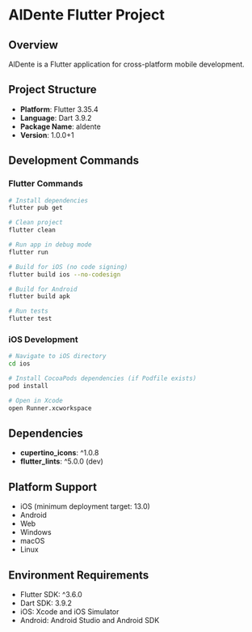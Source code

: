 # AlDente Flutter Project

## Overview
AlDente is a Flutter application for cross-platform mobile development.

## Project Structure
- **Platform**: Flutter 3.35.4
- **Language**: Dart 3.9.2
- **Package Name**: aldente
- **Version**: 1.0.0+1

## Development Commands

### Flutter Commands
```bash
# Install dependencies
flutter pub get

# Clean project
flutter clean

# Run app in debug mode
flutter run

# Build for iOS (no code signing)
flutter build ios --no-codesign

# Build for Android
flutter build apk

# Run tests
flutter test
```

### iOS Development
```bash
# Navigate to iOS directory
cd ios

# Install CocoaPods dependencies (if Podfile exists)
pod install

# Open in Xcode
open Runner.xcworkspace
```

## Dependencies
- **cupertino_icons**: ^1.0.8
- **flutter_lints**: ^5.0.0 (dev)

## Platform Support
- iOS (minimum deployment target: 13.0)
- Android
- Web
- Windows
- macOS
- Linux

## Environment Requirements
- Flutter SDK: ^3.6.0
- Dart SDK: 3.9.2
- iOS: Xcode and iOS Simulator
- Android: Android Studio and Android SDK